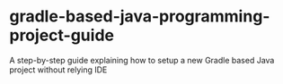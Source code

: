 # gradle-based-java-programming-project-guide
A step-by-step guide explaining how to setup a new Gradle based Java project without relying IDE

